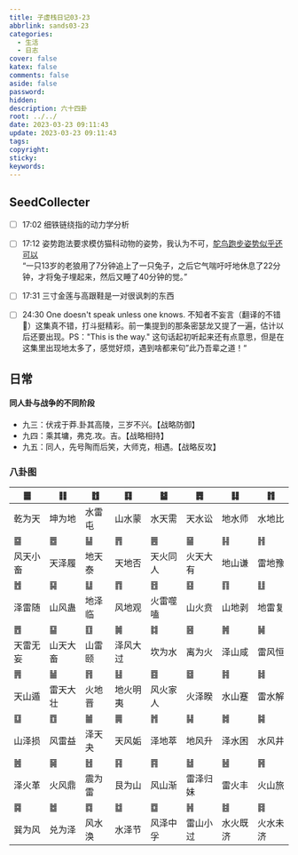 ```yaml
---
title: 子虚栈日记03-23
abbrlink: sands03-23
categories:
  - 生活
  - 日志
cover: false
katex: false
comments: false
aside: false
password:
hidden:
description: 六十四卦
root: ../../
date: 2023-03-23 09:11:43
update: 2023-03-23 09:11:43
tags:
copyright:
sticky:
keywords:
---
```


## SeedCollecter
- [ ] 17:02 细铁链绕指的动力学分析
- [ ] 17:12 姿势跑法要求模仿猫科动物的姿势，我认为不可，[鸵鸟跑步姿势似乎还可以](https://www.bilibili.com/video/BV1k44y1V7rF/)<br>“一只13岁的老狼用了7分钟追上了一只兔子，之后它气喘吁吁地休息了22分钟，才将兔子埋起来，然后又睡了40分钟的觉。”
- [ ] 17:31 三寸金莲与高跟鞋是一对很讽刺的东西
- [ ] 24:30 One doesn't speak unless one knows. 不知者不妄言（翻译的不错🙊）这集真不错，打斗挺精彩。前一集提到的那条密瑟龙又提了一遍，估计以后还要出现。PS："This is the way." 这句话起初听起来还有点意思，但是在这集里出现地太多了，感觉好烦，遇到啥都来句”此乃吾辈之道！“


## 日常
#### 同人卦与战争的不同阶段
* 九三：伏戎于莽.卦其高陵，三岁不兴。【战略防御】
* 九四：乘其墉，弗克.攻。吉。【战略相持】
* 九五：同人，先号陶而后笑，大师克，相遇。【战略反攻】

### 八卦图
| ䷀ | ䷁ | ䷂ | ䷃ | ䷄ | ䷅ | ䷆ | ䷇ |
| --- | --- | --- | --- | --- | --- | --- | --- |
| 乾为天 | 坤为地 | 水雷屯 | 山水蒙 | 水天需 | 天水讼 | 地水师 | 水地比 |
| ䷈ | ䷉ | ䷊ | ䷋ | ䷌ | ䷍ | ䷎ | ䷏ |
| 风天小畜 | 天泽履 | 地天泰 | 天地否 | 天火同人 | 火天大有 | 地山谦 | 雷地豫 |
| ䷐ | ䷑ | ䷒ | ䷓ | ䷔ | ䷕ | ䷖ | ䷗ |
| 泽雷随 | 山风蛊 | 地泽临 | 风地观 | 火雷噬嗑 | 山火贲 | 山地剥 | 地雷复 |
| ䷘ | ䷙ | ䷚ | ䷛ | ䷜ | ䷝ | ䷞ | ䷟ |
| 天雷无妄 | 山天大畜 | 山雷颐 | 泽风大过 | 坎为水 | 离为火 | 泽山咸 | 雷风恒 |
| ䷠ | ䷡ | ䷢ | ䷣ | ䷤ | ䷥ | ䷦ | ䷧ |
| 天山遁 | 雷天大壮 | 火地晋 | 地火明夷 | 风火家人 | 火泽睽 | 水山蹇 | 雷水解 |
| ䷨ | ䷩ | ䷪ | ䷫ | ䷬ | ䷭ | ䷮ | ䷯ |
| 山泽损 | 风雷益 | 泽天夬 | 天风姤 | 泽地萃 | 地风升 | 泽水困 | 水风井 |
| ䷰ | ䷱ | ䷲ | ䷳ | ䷴ | ䷵ | ䷶ | ䷷ |
| 泽火革 | 火风鼎 | 震为雷 | 艮为山 | 风山渐 | 雷泽归妹 | 雷火丰 | 火山旅 |
| ䷸ | ䷹ | ䷺ | ䷻ | ䷼ | ䷽ | ䷾ | ䷿ |
| 巽为风 | 兑为泽 | 风水涣 | 水泽节 | 风泽中孚 | 雷山小过 | 水火既济 | 火水未济 |